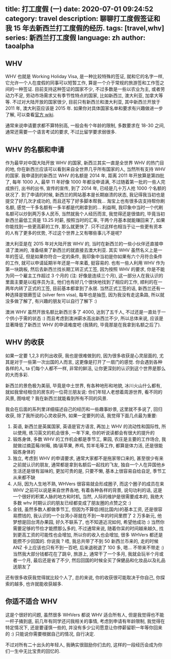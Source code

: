 title: 打工度假 (一)
date: 2020-07-01 09:24:52
category: travel
description: 聊聊打工度假签证和我 15 年去新西兰打工度假的经历.
tags: [travel,whv]
series: 新西兰打工度假
language: zh
author: taoalpha
---

## WHV

WHV 也就是 Working Holiday Visa, 是一种比较特殊的签证, 就和它的名字一样, 它允许一个人在度假的同事可以短暂工作, 算是一个介于常规的旅游签和工作签之间的一种签证. 目前支持这种签证的国家不少, 不过多数是一些以农业为主, 或者劳动力不足, 劳动市场需求又有季节性特点的国家, 比如新西兰, 澳大利亚, 加拿大等等. 不过对大陆开放的国家很少, 目前只有新西兰和澳大利亚, 其中新西兰开放于 2011 年, 澳大利亚应该是 2015 年. 如果你对具体国家名单和要求有兴趣做进一步了解, 可以查看[官方 wiki](https://en.wikipedia.org/wiki/Working_holiday_visa).

通常来说申请要求都不算特别高, 一般会有个年龄的限制, 多数要求在 18-30 之间, 通常还需要一个语言考试的要求, 不过比留学要求弱很多.

## WHV 的名额和申请

作为最早对中国大陆开放 WHV 的国家, 新西兰其实一直是全世界 WHV 的热门目的地, 你在新西兰应该可以看到来自全世界几乎所有国家的人, 当然所有支持 WHV 的国家. 我申请到的新西兰 WHV 的名额是 2014 年, 距离 2011 年开放算是第四批了, 每年 1000 人, 最早 11 年好像 1000 年都没申请满, 不过随着第一批的一些人完成旅行, 出书的出书, 宣传的宣传, 到了 2014 年, 已经是几十万人抢 1000 个名额的状况了. 到了申请的时候, 新西兰的网站基本是长期崩溃的状态, 我记得我当初也是提交了好几次才成功的, 而且还写了好多脚本帮我... 淘宝上也有很多店支持帮你刷名额, 感觉一千多名额有一多半都是代刷拿到的... 利益啊, 我印象中当时一个代刷名额可以炒到两万多人民币, 当然就我个人经历而言, 我觉得还是很值的, 毕竟当初新西兰最低工资是 13.25 时薪, 按照当时的汇率, 干两个月基本就能赚回来了, 如果你能找到一些更高薪的工作, 那么就更快了. 只不过这样也相当于让一些更有资本的人有了更多的优势, 不过这个世界上又有哪些事儿不是呢?

澳大利亚是在 2015 年对大陆开放 WHV 的, 当时在新西兰的一些小伙伴还直接申请了澳洲的, 准备结束了新西兰的就直接去澳大利亚. 其实 WHV 虽然名义上是一年的签证, 但是如果你符合一定的条件, 我印象中当初是你如果有六个月符合条件的工作, 就可以申请延期半年还是一年来着, 挺容易的. 也有一些人利用 WHV 作为第一块跳板, 然后去新西兰找长期工转正式工签, 因为按照 WHV 的要求, 你是不能为同一个雇主工作超过 3 个月的 (注: 好像是连续三个月), 这一部分人在我认识的里面主要是以程序员为主, 他们也有好几个很快地找到了相应的工作, 顺利的在一两年内转了正式的工签, 目前基本都拿到了永居. 当然正式工签的话, 新西兰还有一种选择是银蕨签证 (silver fern visa), 每年也是抽签, 因为我没有走这条路, 所以就没多做了解了, 有兴趣的朋友可以自行了解下 :)

澳洲 WHV 虽然开放名额比新西兰多了 4000, 达到了五千人, 不过还是一直处于一个供小于需的状态 :) 而且考虑到澳洲薪水高出新西兰不少, 所以总体来说, 应该是显著降低了新西兰 WHV 的申请难度吧 (我猜的, 毕竟那是在我拿到名额之后了).

## WHV 的收获

如果一定要 1,2,3 的列出收获, 我也是很难做到的, 因为很多收获是心灵层面的, 尤其是对于一些第一次出国的人而言, 这更像是打开了一扇门的感觉. 你会遇到各种各样的人, ta 们每个人都不一样, 非常的鲜活, 让你更深刻的认识到这个世界是那么的大而多彩.

新西兰的景色极为美丽, 毕竟是中土世界, 有各种地形和地貌, 冰川火山什么都有, 就如我曾经租住的房东的一位荷兰朋友说: 你们年轻人老想着周游世界, 看不同的风景, 图啥呢 ? 我在新西兰就能看到所有不同的风景.

我会在后面的系列里详细描述自己的经历和一些趣事妙景, 这里就不多说了, 回归收获, 除了我所说的心灵收获外, 如果一定要列的话, 我觉得下面几点最为重要:

1. 英语, 新西兰是英属国家, 英语是官方语言, 再加上 WHV 的流动性和国际性, 所以使用, 练习英文的机会很多, 一年下来, 你的听说读都会有很大的提升的
2. 锻炼身体, 多数 WHV 的工作机会都是季节工, 果园, 农庄是主要的工作场合, 我就做过摘蓝莓/树莓, 摘/装苹果, 养鸡, 剪羊毛等工作, 都算是体力活, 还是很能锻炼身体的
3. 独立, 考虑到 WHV 的申请要求, 通常大家都不是拖家带口来的, 甚至很少有来之前就认识的朋友, 通常都是拿到名额后一起找的飞友, 独自一个人在异国他乡生活还是很有滋味的, 更加可贵的是, 只要不懒, 基本上很容易自给自足, 季节工从来都不缺
4. 人际, 因为人生地不熟, WHVers 很容易就会形成圈子, 而这个圈子的成员在来 WHV 之前可以说是来自世界各地, 有着各种各样的背景, 说句功利的话, 这是一个很好的积累人脉的地方和时机, 当然, 人际的维护是很需要成本的, 我绝大多数 whv 时期认识的朋友已经都变成了朋友圈的点赞之交 :)
5. 金钱, 虽然多数人都做季节工, 但因为不算低(相比国内)的基本工资, 还是很容易攒钱的, 我认识的一个台湾小哥就在不到一年的时间里攒了 2 万多新元, 他梦想是回台湾办果园, 好久不联系了, 也不知道近况如何, 希望他成功 :) 当然你需要足够的节俭才能攒那么多的, 不过通常来说, 随着你呆的时间越来越久, 找到更高工资的可能性也会增加, 所以你的收入也会增加, 很多 WHVers 都还是能攒不少回国的. 你说我 ? 唔, 我总共带了不到 50 新西兰币来的, 走的时候 ANZ 卡上应该也只有不到一百吧, 后来退税退了 100 多, 嗯... 不带来不带走 :) 当然我大部分钱都花在了跳伞, 旅游上, 通常干了一个多月, 我就会玩半个月或者一个月, 最后还是省了不少, 然后回国的时候全买了保健品和化妆品以及礼品送朋友了

还有很多收获我觉得就比较个人了, 总的来说, 你的收获很可能取决于你自己, 你探索的越多, 也许就能收获越多.

## 你适不适合 WHV

这是个很好的问题, 虽然很多 WHVers 都说 WHV 适合所有人, 但是我觉得也不能一杆子捅到底, 前几年有同学还问我相关的事情, 考虑到申请有年龄限制, 我觉得在特定情况下, 还是要谨慎一些的, 并没有多少公司愿意让你停薪留职一年等你回来的 :) 只能说你需要根据自己的情况, 自行决定.

不过对所有二十出头的年轻人, 我确实很鼓励你们去的, 这样的一段经历会成为你们一生中无比宝贵的回忆的.